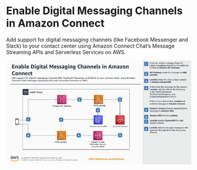 # Enable Digital Messaging Channels in Amazon Connect

Add support for digital messaging channels (like Facebook Messenger and Slack) to your contact center using Amazon Connect Chat’s Message Streaming APIs and Serverless Services on AWS.

![Digital-Messaging](../../resources/images/digital-messaging.png)